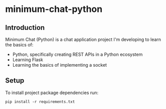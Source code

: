 # minimum-chat-python
## Introduction
Minimum Chat (Python) is a chat application project I'm developing to learn the basics of:
- Python, specifically creating REST APIs in a Python ecosystem
- Learning Flask
- Learning the basics of implementing a socket

## Setup

To install project package dependencies run:
```
pip install -r requirements.txt
```